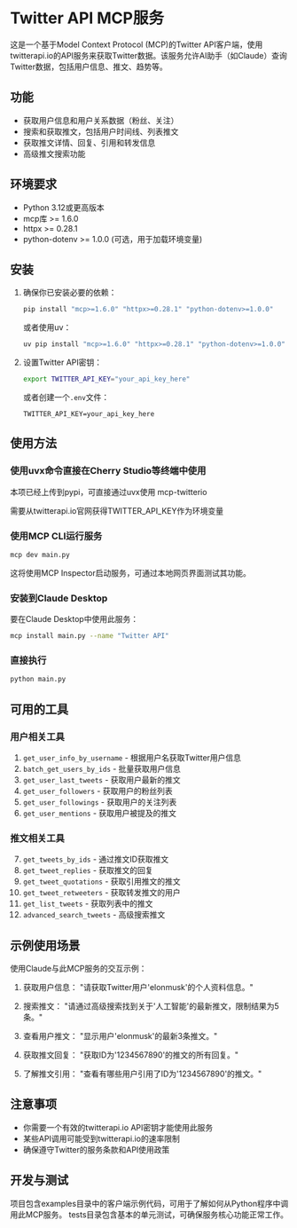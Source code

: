 # Twitter API MCP服务

这是一个基于Model Context Protocol (MCP)的Twitter API客户端，使用twitterapi.io的API服务来获取Twitter数据。该服务允许AI助手（如Claude）查询Twitter数据，包括用户信息、推文、趋势等。

## 功能

* 获取用户信息和用户关系数据（粉丝、关注）
* 搜索和获取推文，包括用户时间线、列表推文
* 获取推文详情、回复、引用和转发信息
* 高级推文搜索功能

## 环境要求

* Python 3.12或更高版本
* mcp库 >= 1.6.0
* httpx >= 0.28.1
* python-dotenv >= 1.0.0 (可选，用于加载环境变量)

## 安装

1. 确保你已安装必要的依赖：
   ```bash
   pip install "mcp>=1.6.0" "httpx>=0.28.1" "python-dotenv>=1.0.0"
   ```
   或者使用uv：
   ```bash
   uv pip install "mcp>=1.6.0" "httpx>=0.28.1" "python-dotenv>=1.0.0"
   ```

2. 设置Twitter API密钥：
   ```bash
   export TWITTER_API_KEY="your_api_key_here"
   ```
   
   或者创建一个`.env`文件：
   ```
   TWITTER_API_KEY=your_api_key_here
   ```

## 使用方法

### 使用uvx命令直接在Cherry Studio等终端中使用
本项已经上传到pypi，可直接通过uvx使用
mcp-twitterio

需要从twitterapi.io官网获得TWITTER_API_KEY作为环境变量

### 使用MCP CLI运行服务

```bash
mcp dev main.py
```

这将使用MCP Inspector启动服务，可通过本地网页界面测试其功能。

### 安装到Claude Desktop

要在Claude Desktop中使用此服务：

```bash
mcp install main.py --name "Twitter API"
```

### 直接执行

```bash
python main.py
```

## 可用的工具

### 用户相关工具
1. `get_user_info_by_username` - 根据用户名获取Twitter用户信息
2. `batch_get_users_by_ids` - 批量获取用户信息
3. `get_user_last_tweets` - 获取用户最新的推文
4. `get_user_followers` - 获取用户的粉丝列表
5. `get_user_followings` - 获取用户的关注列表
6. `get_user_mentions` - 获取用户被提及的推文

### 推文相关工具
7. `get_tweets_by_ids` - 通过推文ID获取推文
8. `get_tweet_replies` - 获取推文的回复
9. `get_tweet_quotations` - 获取引用推文的推文
10. `get_tweet_retweeters` - 获取转发推文的用户
11. `get_list_tweets` - 获取列表中的推文
12. `advanced_search_tweets` - 高级搜索推文

## 示例使用场景

使用Claude与此MCP服务的交互示例：

1. 获取用户信息：
   "请获取Twitter用户'elonmusk'的个人资料信息。"

2. 搜索推文：
   "请通过高级搜索找到关于'人工智能'的最新推文，限制结果为5条。"

3. 查看用户推文：
   "显示用户'elonmusk'的最新3条推文。"

4. 获取推文回复：
   "获取ID为'1234567890'的推文的所有回复。"

5. 了解推文引用：
   "查看有哪些用户引用了ID为'1234567890'的推文。"

## 注意事项

* 你需要一个有效的twitterapi.io API密钥才能使用此服务
* 某些API调用可能受到twitterapi.io的速率限制
* 确保遵守Twitter的服务条款和API使用政策

## 开发与测试

项目包含examples目录中的客户端示例代码，可用于了解如何从Python程序中调用此MCP服务。
tests目录包含基本的单元测试，可确保服务核心功能正常工作。
